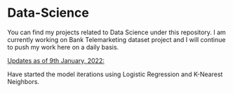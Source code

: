 # Data-Science
You can find my projects related to Data Science under this repository.
I am currently working on Bank Telemarketing dataset project and I will continue to push my work here on a daily basis.

<u>Updates as of 9th January, 2022:</u>

Have started the model iterations using Logistic Regression and K-Nearest Neighbors.
